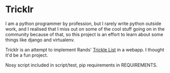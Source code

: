 Tricklr
=======

I am a python programmer by profession, but I rarely write python outside work,
and I realised that I miss out on some of the cool stuff going on in the
community because of that, so this project is an effort to learn about some things
like django and virtualenv.

Tricklr is an attempt to implement Rands' [Trickle List](http://www.randsinrepose.com/archives/2008/08/18/the_trickle_list.html) in a webapp.  I thought it'd be a fun project.

Nosy script included in script/test, pip requirements in REQUIREMENTS.

